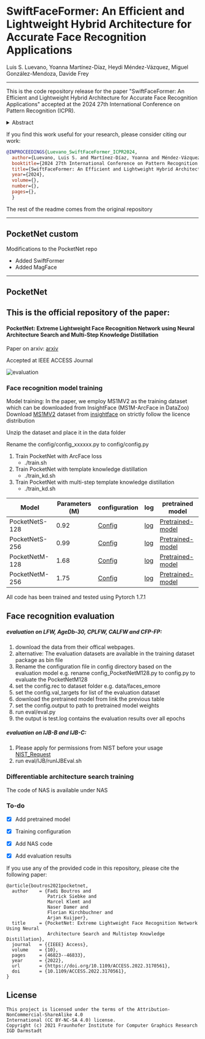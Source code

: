 # SwiftFaceFormer: An Efficient and Lightweight Hybrid Architecture for Accurate Face Recognition Applications
Luis S. Luevano, Yoanna Martínez-Díaz, Heydi Méndez-Vázquez, Miguel González-Mendoza, Davide Frey

--------

This is the code repository release for the paper "SwiftFaceFormer: An Efficient and Lightweight Hybrid Architecture for Accurate Face Recognition Applications" accepted at the 2024 27th International Conference on Pattern Recognition (ICPR).

<details>
<summary>Abstract</summary>
With the growing breakthrough of deep learning-based face recognition, the development of lightweight models that achieve high accuracy with computational and memory efficiency has become paramount, especially for deployment on embedded domains. While Vision Transformers have shown significant promising results in various computer vision tasks, their adaptability to resource-constrained devices remains a significant challenge. This paper introduces SwiftFaceFormer, a new efficient, and lightweight family of face recognition models inspired by the hybrid SwiftFormer architecture. Our proposal not only retains the representational capacity of its predecessor but also introduces efficiency improvements, enabling enhanced face recognition performance at a fraction of the computational cost. We also propose to enhance the verification performance of our original most lightweight variant by using a training paradigm based on Knowledge Distillation. Through extensive experiments on several face benchmarks, the presented SwiftFaceFormer demonstrates high levels of accuracy compared to the original SwiftFormer model, and very competitive results \hl{with respect to} state-of-the-art deep face recognition models, providing a suitable solution for real-time, on-device face recognition applications. Our code is available at https://github.com/Inria-CENATAV-Tec/SwiftFaceFormer
</details>

If you find this work useful for your research, please consider citing our work:

```BibTeX
@INPROCEEDINGS{Luevano_SwiftFaceFormer_ICPR2024,
  author={Luevano, Luis S. and Martínez-Díaz, Yoanna and Méndez-Vázquez, Heydi and Gonzalez-Mendoza, Miguel and Frey, Davide},
  booktitle={2024 27th International Conference on Pattern Recognition (ICPR)}, 
  title={SwiftFaceFormer: An Efficient and Lightweight Hybrid Architecture for Accurate Face Recognition Applications}, 
  year={2024},
  volume={},
  number={},
  pages={},
  }
```

The rest of the readme comes from the original repository

--------

## PocketNet custom

Modifications to the PocketNet repo
- Added SwiftFormer
- Added MagFace



--------

## PocketNet

## This is the official repository of the paper:
#### PocketNet: Extreme Lightweight Face Recognition Network using Neural Architecture Search and  Multi-Step Knowledge Distillation
Paper on arxiv: [arxiv](https://arxiv.org/abs/2108.10710)

Accepted at IEEE ACCESS Journal

![evaluation](https://raw.githubusercontent.com/fdbtrs/PocketNet/main/logs/tradeoff.png)


### Face recognition  model training 
Model training:
In the paper, we employ MS1MV2 as the training dataset which can be downloaded from InsightFace (MS1M-ArcFace in DataZoo)
Download [MS1MV2](https://drive.google.com/file/d/1SXS4-Am3bsKSK615qbYdbA_FMVh3sAvR/view?usp=sharing) dataset from [insightface](https://github.com/deepinsight/insightface/tree/master/recognition/_datasets_) on strictly follow the licence distribution

Unzip the dataset and place it in the data folder

Rename the config/config_xxxxxx.py to config/config.py
1. Train PocketNet with ArcFace loss
   + ./train.sh
2. Train PocketNet with template knowledge distillation
    + ./train_kd.sh
3. Train PocketNet with multi-step template knowledge distillation
    + ./train_kd.sh

| Model  | Parameters (M)| configuration | log| pretrained model| 
| ------------- | ------------- |  ------------- |------------- |------------- |
| PocketNetS-128 |0.92 |[Config](config/config_PocketNetS128.py)| [log](https://www.dropbox.com/s/hha0qp63y8w46ng/training.log?dl=0)|[Pretrained-model](https://www.dropbox.com/sh/38mhqa19xx28438/AABw64kuY4ExrE4NAQLLiJJwa?dl=0)  |
| PocketNetS-256 |0.99 |[Config](config/config_PocketNetS256.py)| [log](https://www.dropbox.com/s/tenmtzjrghaos75/training.log?dl=0)|[Pretrained-model](https://www.dropbox.com/sh/n2blqt17bg5eh1m/AAAxhWFZ2mC2hveuHzSMy0mma?dl=0) |
| PocketNetM-128 |1.68 |[Config](config/config_PocketNetM128.py) | [log](https://www.dropbox.com/s/o0vnxns6hmmj1rg/training.log?dl=0)|[Pretrained-model](https://www.dropbox.com/sh/a8qgqkyryli0nl2/AABPlP5fmiZzlN8IV64BBGica?dl=0)  |
| PocketNetM-256 |1.75 |[Config](config/config_PocketNetM256.py)| [log](https://www.dropbox.com/s/lqs47v4rc5g7425/training.log?dl=0) |[Pretrained-model](https://www.dropbox.com/sh/4dz14jgynrmsdgb/AAAsfYtKBXg1tPuK7RwzDbGva?dl=0)  |



All code has been trained and tested using  Pytorch 1.7.1

## Face recognition evaluation
##### evaluation on LFW, AgeDb-30, CPLFW, CALFW and CFP-FP: 
1. download the data from their offical webpages.
2. alternative: The evaluation datasets are available in the training dataset package as bin file
3. Rename the configuration file in config directory based on the evaluation model e.g. rename config_PocketNetM128.py to config.py to evaluate the PocketNetM128
4. set the config.rec to dataset folder e.g. data/faces_emore
5. set the config.val_targets for list of the evaluation dataset
6. download the pretrained model from link the previous table
7. set the config.output to path to pretrained model weights
8. run eval/eval.py
9. the output is test.log contains the evaluation results over all epochs

##### evaluation on IJB-B and IJB-C: 

1. Please apply for permissions from NIST before your usage [NIST_Request](https://nigos.nist.gov/datasets/ijbc/request)
2. run eval/IJB/runIJBEval.sh
 

### Differentiable architecture search training
The code of NAS is available under NAS
### To-do 
- [x] Add pretrained model
- [x] Training configuration
- [x] Add NAS code
- [x] Add evaluation results

 
 
If you use any of the provided code in this repository, please cite the following paper:
```
@article{boutros2021pocketnet,
  author    = {Fadi Boutros and
               Patrick Siebke and
               Marcel Klemt and
               Naser Damer and
               Florian Kirchbuchner and
               Arjan Kuijper},
  title     = {PocketNet: Extreme Lightweight Face Recognition Network Using Neural
               Architecture Search and Multistep Knowledge Distillation},
  journal   = {{IEEE} Access},
  volume    = {10},
  pages     = {46823--46833},
  year      = {2022},
  url       = {https://doi.org/10.1109/ACCESS.2022.3170561},
  doi       = {10.1109/ACCESS.2022.3170561},
}
```


## License

```
This project is licensed under the terms of the Attribution-NonCommercial-ShareAlike 4.0 
International (CC BY-NC-SA 4.0) license. 
Copyright (c) 2021 Fraunhofer Institute for Computer Graphics Research IGD Darmstadt
```
